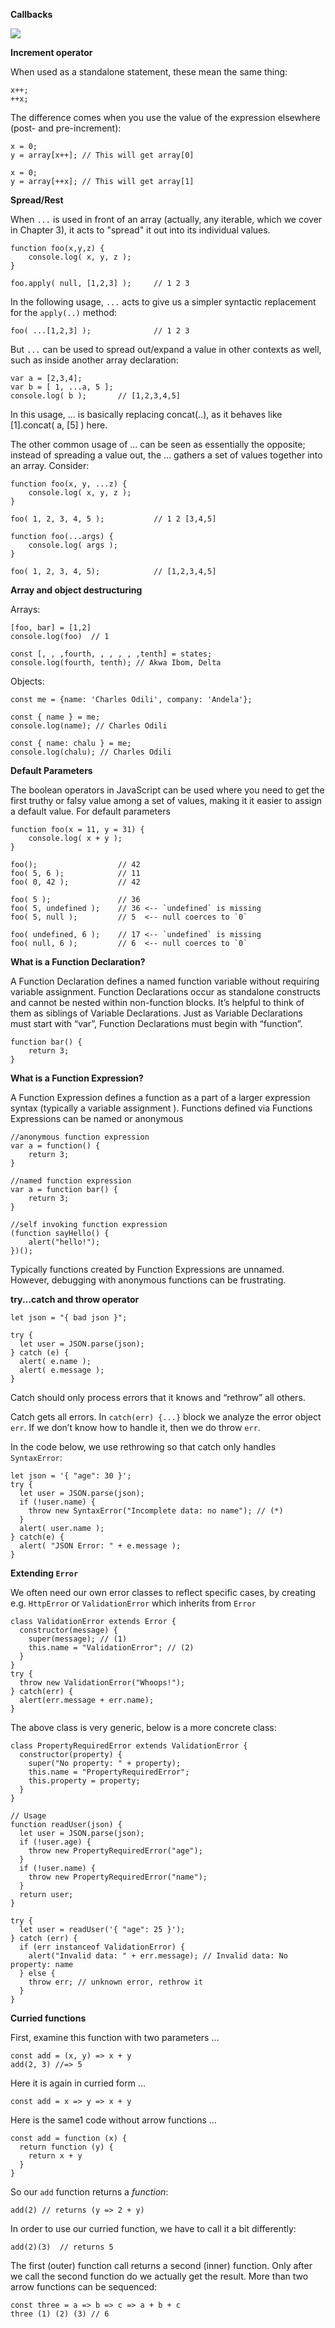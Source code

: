 **Callbacks**

![](../images/js_callback.png)

**Increment operator**

When used as a standalone statement, these mean the same thing:

    x++;
    ++x;

The difference comes when you use the value of the expression elsewhere (post- and pre-increment):

    x = 0;
    y = array[x++]; // This will get array[0]

    x = 0;
    y = array[++x]; // This will get array[1]

**Spread/Rest**

When `...` is used in front of an array (actually, any iterable, which we cover in Chapter 3), it acts to "spread" it out into its individual values.

	function foo(x,y,z) {
		console.log( x, y, z );
	}

	foo.apply( null, [1,2,3] );		// 1 2 3

In the following usage, `...` acts to give us a simpler syntactic replacement for the `apply(..)` method:

	foo( ...[1,2,3] );				// 1 2 3

But `...` can be used to spread out/expand a value in other contexts as well, such as inside another array declaration:

	var a = [2,3,4];
	var b = [ 1, ...a, 5 ];
	console.log( b );		// [1,2,3,4,5]

In this usage, ... is basically replacing concat(..), as it behaves like [1].concat( a, [5] ) here.

The other common usage of ... can be seen as essentially the opposite; instead of spreading a value out, the ... gathers a set of values together into an array. Consider:

	function foo(x, y, ...z) {
		console.log( x, y, z );
	}

	foo( 1, 2, 3, 4, 5 );			// 1 2 [3,4,5]

	function foo(...args) {
		console.log( args );
	}

	foo( 1, 2, 3, 4, 5);			// [1,2,3,4,5]

**Array and object destructuring**

Arrays:

    [foo, bar] = [1,2]
    console.log(foo)  // 1

    const [, , ,fourth, , , , , ,tenth] = states;
    console.log(fourth, tenth); // Akwa Ibom, Delta

Objects:

    const me = {name: 'Charles Odili', company: 'Andela'};

    const { name } = me;
    console.log(name); // Charles Odili

    const { name: chalu } = me;
    console.log(chalu); // Charles Odili

**Default Parameters**

The boolean operators in JavaScript can be used where you need to get the first truthy or falsy value among a set of values, making it it easier to assign a default value. For default parameters

	function foo(x = 11, y = 31) {
		console.log( x + y );
	}

	foo();					// 42
	foo( 5, 6 );			// 11
	foo( 0, 42 );			// 42

	foo( 5 );				// 36
	foo( 5, undefined );	// 36 <-- `undefined` is missing
	foo( 5, null );			// 5  <-- null coerces to `0`

	foo( undefined, 6 );	// 17 <-- `undefined` is missing
	foo( null, 6 );			// 6  <-- null coerces to `0`

**What is a Function Declaration?**

A Function Declaration defines a named function variable without requiring variable assignment. Function Declarations occur as standalone constructs and cannot be nested within non-function blocks. It’s helpful to think of them as siblings of Variable Declarations. Just as Variable Declarations must start with “var”, Function Declarations must begin with “function”.

    function bar() {
        return 3;
    }

**What is a Function Expression?**

A Function Expression defines a function as a part of a larger expression syntax (typically a variable assignment ). Functions defined via Functions Expressions can be named or anonymous

    //anonymous function expression
    var a = function() {
        return 3;
    }

    //named function expression
    var a = function bar() {
        return 3;
    }

    //self invoking function expression
    (function sayHello() {
        alert("hello!");
    })();

Typically functions created by Function Expressions are unnamed. However, debugging with anonymous functions can be frustrating.

**try...catch and throw operator**

    let json = "{ bad json }";

    try {
      let user = JSON.parse(json);
    } catch (e) {
      alert( e.name );
      alert( e.message );
    }

Catch should only process errors that it knows and “rethrow” all others.

Catch gets all errors. In `catch(err) {...}` block we analyze the error object `err`.
If we don’t know how to handle it, then we do throw `err`.

In the code below, we use rethrowing so that catch only handles `SyntaxError`:

    let json = '{ "age": 30 }';
    try {
      let user = JSON.parse(json);
      if (!user.name) {
        throw new SyntaxError("Incomplete data: no name"); // (*)
      }
      alert( user.name );
    } catch(e) {
      alert( "JSON Error: " + e.message );
    }

**Extending `Error`**

We often need our own error classes to reflect specific cases, by creating e.g. `HttpError` or `ValidationError` which inherits from `Error`

    class ValidationError extends Error {
      constructor(message) {
        super(message); // (1)
        this.name = "ValidationError"; // (2)
      }
    }
    try {
      throw new ValidationError("Whoops!");
    } catch(err) {
      alert(err.message + err.name);
    }

The above class is very generic, below is a more concrete class:

    class PropertyRequiredError extends ValidationError {
      constructor(property) {
        super("No property: " + property);
        this.name = "PropertyRequiredError";
        this.property = property;
      }
    }

    // Usage
    function readUser(json) {
      let user = JSON.parse(json);
      if (!user.age) {
        throw new PropertyRequiredError("age");
      }
      if (!user.name) {
        throw new PropertyRequiredError("name");
      }
      return user;
    }

    try {
      let user = readUser('{ "age": 25 }');
    } catch (err) {
      if (err instanceof ValidationError) {
        alert("Invalid data: " + err.message); // Invalid data: No property: name
      } else {
        throw err; // unknown error, rethrow it
      }
    }

**Curried functions**

First, examine this function with two parameters …

    const add = (x, y) => x + y
    add(2, 3) //=> 5

Here it is again in curried form …

    const add = x => y => x + y

Here is the same1 code without arrow functions …

    const add = function (x) {
      return function (y) {
        return x + y
      }
    }

So our `add` function returns a *function*:

    add(2) // returns (y => 2 + y)

In order to use our curried function, we have to call it a bit differently:

    add(2)(3)  // returns 5

The first (outer) function call returns a second (inner) function. Only after we call the second function do we actually get the result.
More than two arrow functions can be sequenced:

    const three = a => b => c => a + b + c
    three (1) (2) (3) // 6



